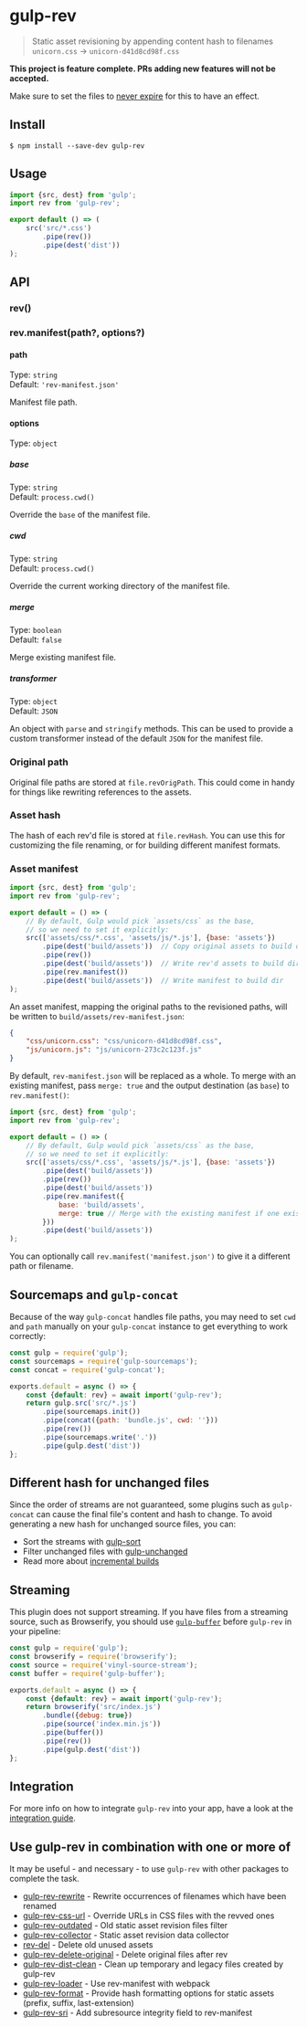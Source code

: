 # gulp-rev

> Static asset revisioning by appending content hash to filenames
> `unicorn.css` → `unicorn-d41d8cd98f.css`

**This project is feature complete. PRs adding new features will not be accepted.**

Make sure to set the files to [never expire](http://developer.yahoo.com/performance/rules.html#expires) for this to have an effect.

## Install

```
$ npm install --save-dev gulp-rev
```

## Usage

```js
import {src, dest} from 'gulp';
import rev from 'gulp-rev';

export default () => (
	src('src/*.css')
		.pipe(rev())
		.pipe(dest('dist'))
);
```

## API

### rev()

### rev.manifest(path?, options?)

#### path

Type: `string`\
Default: `'rev-manifest.json'`

Manifest file path.

#### options

Type: `object`

##### base

Type: `string`\
Default: `process.cwd()`

Override the `base` of the manifest file.

##### cwd

Type: `string`\
Default: `process.cwd()`

Override the current working directory of the manifest file.

##### merge

Type: `boolean`\
Default: `false`

Merge existing manifest file.

##### transformer

Type: `object`\
Default: `JSON`

An object with `parse` and `stringify` methods. This can be used to provide a
custom transformer instead of the default `JSON` for the manifest file.

### Original path

Original file paths are stored at `file.revOrigPath`. This could come in handy for things like rewriting references to the assets.

### Asset hash

The hash of each rev'd file is stored at `file.revHash`. You can use this for customizing the file renaming, or for building different manifest formats.

### Asset manifest

```js
import {src, dest} from 'gulp';
import rev from 'gulp-rev';

export default = () => (
	// By default, Gulp would pick `assets/css` as the base,
	// so we need to set it explicitly:
	src(['assets/css/*.css', 'assets/js/*.js'], {base: 'assets'})
		.pipe(dest('build/assets'))  // Copy original assets to build dir
		.pipe(rev())
		.pipe(dest('build/assets'))  // Write rev'd assets to build dir
		.pipe(rev.manifest())
		.pipe(dest('build/assets'))  // Write manifest to build dir
);
```

An asset manifest, mapping the original paths to the revisioned paths, will be written to `build/assets/rev-manifest.json`:

```json
{
	"css/unicorn.css": "css/unicorn-d41d8cd98f.css",
	"js/unicorn.js": "js/unicorn-273c2c123f.js"
}
```

By default, `rev-manifest.json` will be replaced as a whole. To merge with an existing manifest, pass `merge: true` and the output destination (as `base`) to `rev.manifest()`:

```js
import {src, dest} from 'gulp';
import rev from 'gulp-rev';

export default = () => (
	// By default, Gulp would pick `assets/css` as the base,
	// so we need to set it explicitly:
	src(['assets/css/*.css', 'assets/js/*.js'], {base: 'assets'})
		.pipe(dest('build/assets'))
		.pipe(rev())
		.pipe(dest('build/assets'))
		.pipe(rev.manifest({
			base: 'build/assets',
			merge: true // Merge with the existing manifest if one exists
		}))
		.pipe(dest('build/assets'))
);
```

You can optionally call `rev.manifest('manifest.json')` to give it a different path or filename.

## Sourcemaps and `gulp-concat`

Because of the way `gulp-concat` handles file paths, you may need to set `cwd` and `path` manually on your `gulp-concat` instance to get everything to work correctly:

```js
const gulp = require('gulp');
const sourcemaps = require('gulp-sourcemaps');
const concat = require('gulp-concat');

exports.default = async () => {
	const {default: rev} = await import('gulp-rev');
	return gulp.src('src/*.js')
		.pipe(sourcemaps.init())
		.pipe(concat({path: 'bundle.js', cwd: ''}))
		.pipe(rev())
		.pipe(sourcemaps.write('.'))
		.pipe(gulp.dest('dist'))
};
```

## Different hash for unchanged files

Since the order of streams are not guaranteed, some plugins such as `gulp-concat` can cause the final file's content and hash to change. To avoid generating a new hash for unchanged source files, you can:

- Sort the streams with [gulp-sort](https://github.com/pgilad/gulp-sort)
- Filter unchanged files with [gulp-unchanged](https://github.com/sindresorhus/gulp-changed)
- Read more about [incremental builds](https://github.com/gulpjs/gulp#incremental-builds)

## Streaming

This plugin does not support streaming. If you have files from a streaming source, such as Browserify, you should use [`gulp-buffer`](https://github.com/jeromew/gulp-buffer) before `gulp-rev` in your pipeline:

```js
const gulp = require('gulp');
const browserify = require('browserify');
const source = require('vinyl-source-stream');
const buffer = require('gulp-buffer');

exports.default = async () => {
	const {default: rev} = await import('gulp-rev');
	return browserify('src/index.js')
		.bundle({debug: true})
		.pipe(source('index.min.js'))
		.pipe(buffer())
		.pipe(rev())
		.pipe(gulp.dest('dist'))
};
```

## Integration

For more info on how to integrate `gulp-rev` into your app, have a look at the [integration guide](integration.md).

## Use gulp-rev in combination with one or more of

It may be useful - and necessary - to use `gulp-rev` with other packages to complete the task.

- [gulp-rev-rewrite](https://github.com/TheDancingCode/gulp-rev-rewrite) - Rewrite occurrences of filenames which have been renamed
- [gulp-rev-css-url](https://github.com/galkinrost/gulp-rev-css-url) - Override URLs in CSS files with the revved ones
- [gulp-rev-outdated](https://github.com/shonny-ua/gulp-rev-outdated) - Old static asset revision files filter
- [gulp-rev-collector](https://github.com/shonny-ua/gulp-rev-collector) - Static asset revision data collector
- [rev-del](https://github.com/callumacrae/rev-del) - Delete old unused assets
- [gulp-rev-delete-original](https://github.com/nib-health-funds/gulp-rev-delete-original) - Delete original files after rev
- [gulp-rev-dist-clean](https://github.com/alexandre-abrioux/gulp-rev-dist-clean) - Clean up temporary and legacy files created by gulp-rev 
- [gulp-rev-loader](https://github.com/adjavaherian/gulp-rev-loader) - Use rev-manifest with webpack
- [gulp-rev-format](https://github.com/atamas101/gulp-rev-format) - Provide hash formatting options for static assets (prefix, suffix, last-extension)
- [gulp-rev-sri](https://github.com/shaunwarman/gulp-rev-sri) - Add subresource integrity field to rev-manifest

